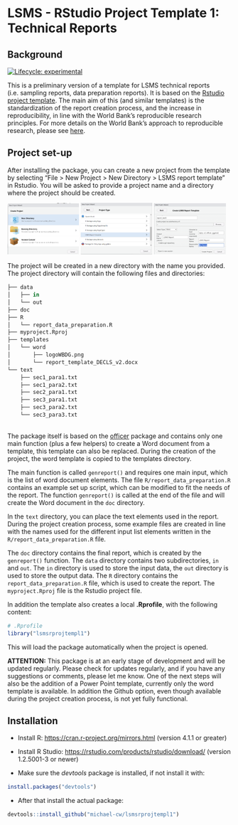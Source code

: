 
<!-- README.md is generated from README.Rmd. Please edit that file -->

# LSMS - RStudio Project Template 1: Technical Reports

## Background

<!-- badges: start -->

[![Lifecycle:
experimental](https://img.shields.io/badge/lifecycle-experimental-orange.svg)](https://lifecycle.r-lib.org/articles/stages.html#experimental)
<!-- badges: end -->

This is a preliminary version of a template for LSMS technical reports
(i.e. sampling reports, data preparation reports). It is based on the
[Rstudio project
template](https://rstudio.github.io/rstudio-extensions/rstudio_project_templates.html).
The main aim of this (and similar templates) is the standardization of
the report creation process, and the increase in reproducibility, in
line with the World Bank’s reproducible research principles. For more
details on the World Bank’s approach to reproducible research, please
see [here](https://reproducibility.worldbank.org/index.php/home).

## Project set-up

After installing the package, you can create a new project from the
template by selecting “File \> New Project \> New Directory \> LSMS
report template” in Rstudio. You will be asked to provide a project name
and a directory where the project should be created.

<p float="left">
<img src="./man/img/proj1.png" width="32%" />
<img src="./man/img/proj2.png" width="32%" />
<img src="./man/img/proj3.png" width="32%" />
</p>

The project will be created in a new directory with the name you
provided. The project directory will contain the following files and
directories:

``` r
├── data
│   ├── in
│   └── out
├── doc
├── R
│   └── report_data_preparation.R
├── myproject.Rproj
├── templates
│   └── word
│       ├── logoWBDG.png
│       └── report_template_DECLS_v2.docx
└── text
    ├── sec1_para1.txt
    ├── sec1_para2.txt
    ├── sec2_para1.txt
    ├── sec3_para1.txt
    ├── sec3_para2.txt
    └── sec3_para3.txt
    
```

The package itself is based on the
[officer](https://davidgohel.github.io/officer/) package and contains
only one main function (plus a few helpers) to create a Word document
from a template, this template can also be replaced. During the creation
of the project, the word template is copied to the templates directory.

The main function is called `genreport()` and requires one main input,
which is the list of word document elements. The file
`R/report_data_preparation.R` contains an example set up script, which
can be modified to fit the needs of the report. The function
`genreport()` is called at the end of the file and will create the Word
document in the `doc` directory.

In the `text` directory, you can place the text elements used in the
report. During the project creation process, some example files are
created in line with the names used for the different input list
elements written in the `R/report_data_preparation.R` file.

The `doc` directory contains the final report, which is created by the
`genreport()` function. The `data` directory contains two
subdirectories, `in` and `out`. The `in` directory is used to store the
input data, the `out` directory is used to store the output data. The
`R` directory contains the `report_data_preparation.R` file, which is
used to create the report. The `myproject.Rproj` file is the Rstudio
project file.

In addition the template also creates a local **.Rprofile**, with the
following content:

``` r
# .Rprofile
library("lsmsrprojtempl1")
```

This will load the package automatically when the project is opened.

**ATTENTION:** This package is at an early stage of development and will
be updated regularly. Please check for updates regularly, and if you
have any suggestions or comments, please let me know. One of the next
steps will also be the addition of a Power Point template, currently
only the word template is available. In addition the Github option, even
though available during the project creation process, is not yet fully
functional.

## Installation

- Install R: <https://cran.r-project.org/mirrors.html> (version 4.1.1 or
  greater)

- Install R Studio: <https://rstudio.com/products/rstudio/download/>
  (version 1.2.5001-3 or newer)

- Make sure the *devtools* package is installed, if not install it with:

``` r
install.packages("devtools")
```

- After that install the actual package:

``` r
devtools::install_github("michael-cw/lsmsrprojtempl1")
```
